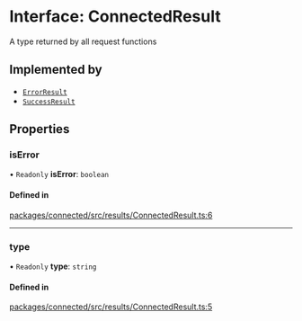 # Interface: ConnectedResult

A type returned by all request functions

## Implemented by

- [`ErrorResult`](../classes/ErrorResult.md)
- [`SuccessResult`](../classes/SuccessResult.md)

## Properties

### isError

• `Readonly` **isError**: `boolean`

#### Defined in

[packages/connected/src/results/ConnectedResult.ts:6](https://github.com/o-development/ldo/blob/2085e12f9f1a1b9db0429a041343e0568e3bede9/packages/connected/src/results/ConnectedResult.ts#L6)

___

### type

• `Readonly` **type**: `string`

#### Defined in

[packages/connected/src/results/ConnectedResult.ts:5](https://github.com/o-development/ldo/blob/2085e12f9f1a1b9db0429a041343e0568e3bede9/packages/connected/src/results/ConnectedResult.ts#L5)
